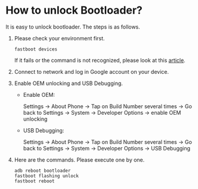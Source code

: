 # How to unlock Bootloader?

It is easy to unlock bootloader. The steps is as follows.

1. Please check your environment first.

   ```shell
   fastboot devices
   ```

   If it fails or the command is not recognized, please look at this [article](https://blog.csdn.net/tq501501/article/details/117471016).

2. Connect to network and log in Google account on your device.

3. Enable OEM unlocking and USB Debugging.

   - Enable OEM: 

     Settings -> About Phone -> Tap on Build Number several times -> Go back to Settings -> System -> Developer Options -> enable OEM unlocking

   - USB Debugging: 

     Settings -> About Phone -> Tap on Build Number several times -> Go back to Settings -> System -> Developer Options -> USB Debugging

4. Here are the commands. Please execute one by one.

   ```shell
   adb reboot bootloader
   fastboot flashing unlock
   fastboot reboot
   ```
